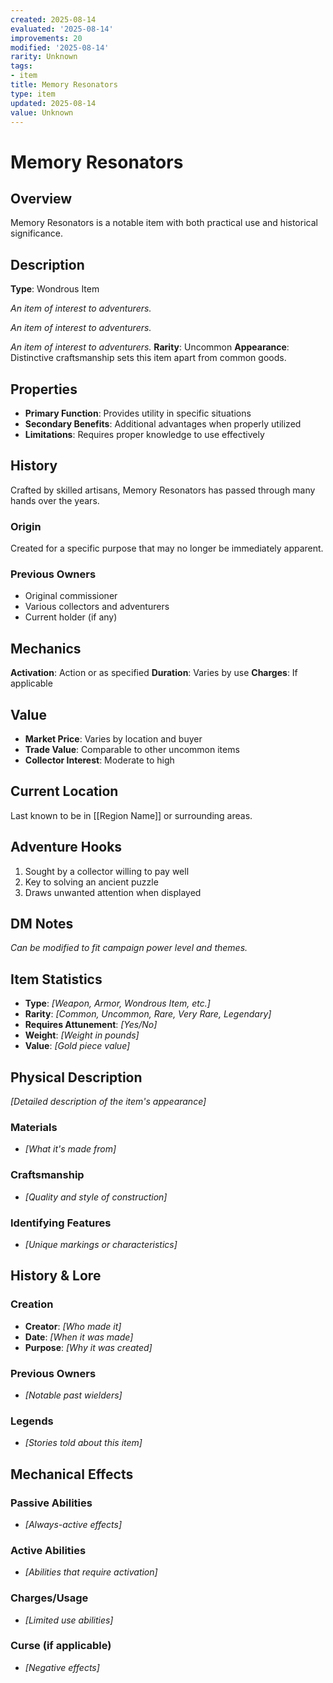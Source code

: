 ```yaml
---
created: 2025-08-14
evaluated: '2025-08-14'
improvements: 20
modified: '2025-08-14'
rarity: Unknown
tags:
- item
title: Memory Resonators
type: item
updated: 2025-08-14
value: Unknown
---
```


# Memory Resonators

## Overview
Memory Resonators is a notable item with both practical use and historical significance.

## Description
**Type**: Wondrous Item

*An item of interest to adventurers.*

*An item of interest to adventurers.*

*An item of interest to adventurers.*
**Rarity**: Uncommon
**Appearance**: Distinctive craftsmanship sets this item apart from common goods.

## Properties
- **Primary Function**: Provides utility in specific situations
- **Secondary Benefits**: Additional advantages when properly utilized
- **Limitations**: Requires proper knowledge to use effectively

## History
Crafted by skilled artisans, Memory Resonators has passed through many hands over the years.

### Origin
Created for a specific purpose that may no longer be immediately apparent.

### Previous Owners
- Original commissioner
- Various collectors and adventurers
- Current holder (if any)

## Mechanics
**Activation**: Action or as specified
**Duration**: Varies by use
**Charges**: If applicable

## Value
- **Market Price**: Varies by location and buyer
- **Trade Value**: Comparable to other uncommon items
- **Collector Interest**: Moderate to high

## Current Location
Last known to be in [[Region Name]] or surrounding areas.

## Adventure Hooks
1. Sought by a collector willing to pay well
2. Key to solving an ancient puzzle
3. Draws unwanted attention when displayed

## DM Notes
*Can be modified to fit campaign power level and themes.*

## Item Statistics
- **Type**: *[Weapon, Armor, Wondrous Item, etc.]*
- **Rarity**: *[Common, Uncommon, Rare, Very Rare, Legendary]*
- **Requires Attunement**: *[Yes/No]*
- **Weight**: *[Weight in pounds]*
- **Value**: *[Gold piece value]*

## Physical Description
*[Detailed description of the item's appearance]*

### Materials
- *[What it's made from]*

### Craftsmanship
- *[Quality and style of construction]*

### Identifying Features
- *[Unique markings or characteristics]*

## History & Lore
### Creation
- **Creator**: *[Who made it]*
- **Date**: *[When it was made]*
- **Purpose**: *[Why it was created]*

### Previous Owners
- *[Notable past wielders]*

### Legends
- *[Stories told about this item]*

## Mechanical Effects
### Passive Abilities
- *[Always-active effects]*

### Active Abilities
- *[Abilities that require activation]*

### Charges/Usage
- *[Limited use abilities]*

### Curse (if applicable)
- *[Negative effects]*
